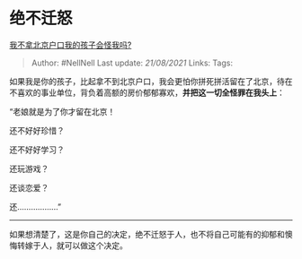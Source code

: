 # 绝不迁怒
[我不拿北京户口我的孩子会怪我吗?](https://www.zhihu.com/question/399946973/answer/1306175358)

> Author: #NellNell 
Last update: *21/08/2021* 
Links:
Tags: 

如果我是你的孩子，比起拿不到北京户口，我会更怕你拼死拼活留在了北京，待在不喜欢的事业单位，背负着高额的房价郁郁寡欢，**并把这一切全怪罪在我头上**：

“老娘就是为了你才留在北京！

还不好好珍惜？

还不好好学习？

还玩游戏？

还谈恋爱？

还………………”

---

如果想清楚了，这是你自己的决定，绝不迁怒于人，也不将自己可能有的抑郁和懊悔转嫁于人，就可以做这个决定。

  
  



